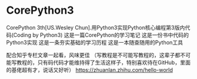 # CorePython3
CorePython 3th[US.Wesley Chun].用Python3实现Python核心编程第3版内代码(Coding by Python3)
这是一篇CorePython的学习笔记
这是一份书中代码的Python3实现
这是一条夯实基础的学习历程
这是一本随查随用的Python工具

配合知乎专栏文章一起看，风味更佳
（写教程是不可能写教程的，这辈子都不可能写教程的，只有码代码才能维持得了生活这样子，特别喜欢待在GitHub，里面的基佬超有才，说话又好听）
https://zhuanlan.zhihu.com/hello-world
